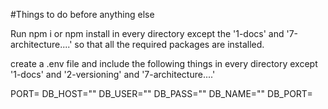 #Things to do before anything else

Run npm i or npm install in every directory except the '1-docs' and '7-architecture....' so that all the required packages are installed.

create a .env file and include the following things in every directory except '1-docs' and '2-versioning' and '7-architecture....' 

PORT=
DB_HOST=""
DB_USER=""
DB_PASS=""
DB_NAME=""
DB_PORT=
